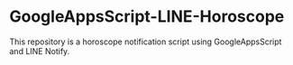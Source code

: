 # GoogleAppsScript-LINE-Horoscope
This repository is a horoscope notification script using GoogleAppsScript and LINE Notify.
